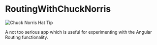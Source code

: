 # RoutingWithChuckNorris

![Chuck Norris Hat Tip](https://oraclefrontovikcom.files.wordpress.com/2020/08/cnrfrontpage.png)


A not too serious app which is useful for experimenting with the Angular Routing functionality. 
